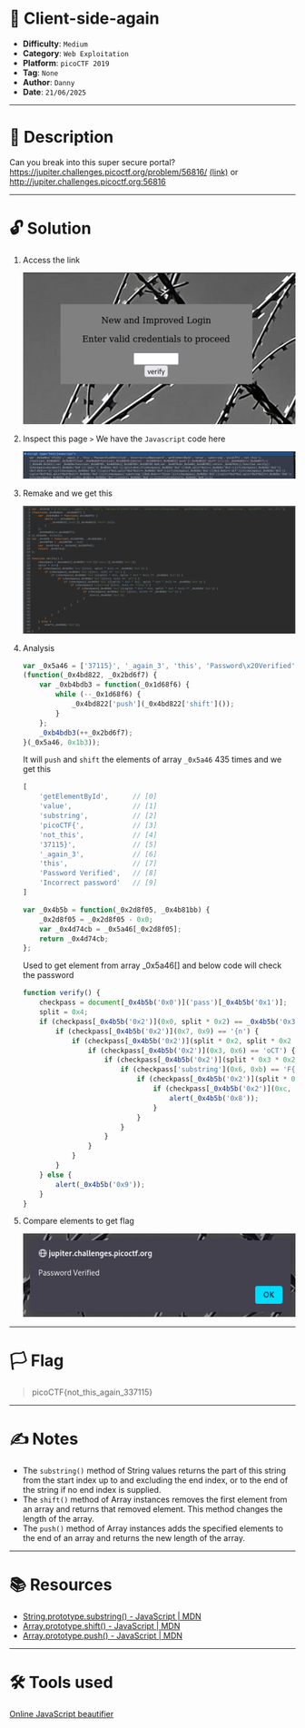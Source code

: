 # :briefcase: Client-side-again

- **Difficulty**: `Medium`
- **Category**: `Web Exploitation`
- **Platform**: `picoCTF 2019`
- **Tag**: `None`
- **Author**: `Danny`
- **Date**: `21/06/2025`

---

# :pencil: Description

Can you break into this super secure portal? https://jupiter.challenges.picoctf.org/problem/56816/ [(link)](https://play.picoctf.org/practice/challenge/69) or http://jupiter.challenges.picoctf.org:56816

---

# :unlock: Solution

1. Access the link

    ![image1](images/image1.png)

2. Inspect this page `>` We have the `Javascript` code here

    ![image2](images/image2.png)

3. Remake and we get this

    ![image3](images/image3.png)

4. Analysis

    ```js
    var _0x5a46 = ['37115}', '_again_3', 'this', 'Password\x20Verified', 'Incorrect\x20password', 'getElementById', 'value', 'substring', 'picoCTF{', 'not_this'];
    (function(_0x4bd822, _0x2bd6f7) {
        var _0xb4bdb3 = function(_0x1d68f6) {
            while (--_0x1d68f6) {
                _0x4bd822['push'](_0x4bd822['shift']());
            }
        };
        _0xb4bdb3(++_0x2bd6f7);
    }(_0x5a46, 0x1b3));
    ```

    It will `push` and `shift` the elements of array `_0x5a46` 435 times and we get this

    ```js
    [
        'getElementById',      // [0]
        'value',               // [1]
        'substring',           // [2]
        'picoCTF{',            // [3]
        'not_this',            // [4]
        '37115}',              // [5]
        '_again_3',            // [6]
        'this',                // [7]
        'Password Verified',   // [8]
        'Incorrect password'   // [9]
    ]
    ```

    ```js
    var _0x4b5b = function(_0x2d8f05, _0x4b81bb) {
        _0x2d8f05 = _0x2d8f05 - 0x0;
        var _0x4d74cb = _0x5a46[_0x2d8f05];
        return _0x4d74cb;
    };
    ```

    Used to get element from array _0x5a46[] and below code will check the password

    ```js
    function verify() {
        checkpass = document[_0x4b5b('0x0')]('pass')[_0x4b5b('0x1')];
        split = 0x4;
        if (checkpass[_0x4b5b('0x2')](0x0, split * 0x2) == _0x4b5b('0x3')) {
            if (checkpass[_0x4b5b('0x2')](0x7, 0x9) == '{n') {
                if (checkpass[_0x4b5b('0x2')](split * 0x2, split * 0x2 * 0x2) == _0x4b5b('0x4')) {
                    if (checkpass[_0x4b5b('0x2')](0x3, 0x6) == 'oCT') {
                        if (checkpass[_0x4b5b('0x2')](split * 0x3 * 0x2, split * 0x4 * 0x2) == _0x4b5b('0x5')) {
                            if (checkpass['substring'](0x6, 0xb) == 'F{not') {
                                if (checkpass[_0x4b5b('0x2')](split * 0x2 * 0x2, split * 0x3 * 0x2) == _0x4b5b('0x6')) {
                                    if (checkpass[_0x4b5b('0x2')](0xc, 0x10) == _0x4b5b('0x7')) {
                                        alert(_0x4b5b('0x8'));
                                    }
                                }
                            }
                        }
                    }
                }
            }
        } else {
            alert(_0x4b5b('0x9'));
        }
    }
    ```

5. Compare elements to get flag

    ![image4](images/image4.png)

---

# :white_flag: Flag

> picoCTF{not_this_again_337115}

---

# :writing_hand: Notes

- The `substring()` method of String values returns the part of this string from the start index up to and excluding the end index, or to the end of the string if no end index is supplied.
- The `shift()` method of Array instances removes the first element from an array and returns that removed element. This method changes the length of the array.
- The `push()` method of Array instances adds the specified elements to the end of an array and returns the new length of the array.

---

# :books: Resources

- [String.prototype.substring() - JavaScript | MDN](https://developer.mozilla.org/en-US/docs/Web/JavaScript/Reference/Global_Objects/String/substring)
- [Array.prototype.shift() - JavaScript | MDN](https://developer.mozilla.org/en-US/docs/Web/JavaScript/Reference/Global_Objects/Array/shift)
- [Array.prototype.push() - JavaScript | MDN](https://developer.mozilla.org/en-US/docs/Web/JavaScript/Reference/Global_Objects/Array/push)

---

# :hammer_and_wrench: Tools used

[Online JavaScript beautifier](https://beautifier.io/)

